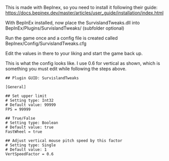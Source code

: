 This is made with BepInex, so you need to install it following their guide:
https://docs.bepinex.dev/master/articles/user_guide/installation/index.html

With BepInEx installed, now place the SurvislandTweaks.dll into BepInEx/Plugins/SurvislandTweaks/ (subfolder optional)

Run the game once and a config file is created called BepInex/Config/SurvislandTweaks.cfg

Edit the values in there to your liking and start the game back up.


This is what the config looks like.  I use 0.6 for vertical as shown, which is something you must edit while following the steps above.


```## Settings file was created by plugin SurvislandTweaks v1.0.0
## Plugin GUID: SurvislandTweaks

[General]

## Set upper limit
# Setting type: Int32
# Default value: 99999
FPS = 99999

## True/False
# Setting type: Boolean
# Default value: true
FastWheel = true

## Adjust vertical mouse pitch speed by this factor
# Setting type: Single
# Default value: 1
VertSpeedFactor = 0.6
```
